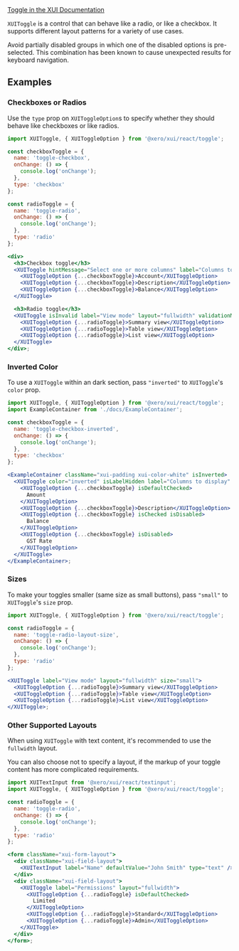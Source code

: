 <div class="xui-margin-vertical">
	<a href="../section-components-controls-toggle.html" isDocLink>Toggle in the XUI Documentation</a>
</div>

`XUIToggle` is a control that can behave like a radio, or like a checkbox. It supports different layout patterns for a variety of use cases.

Avoid partially disabled groups in which one of the disabled options is pre-selected. This combination has been known to cause unexpected results for keyboard navigation.

## Examples

### Checkboxes or Radios

Use the `type` prop on `XUIToggleOption`s to specify whether they should behave like checkboxes or like radios.

```jsx harmony
import XUIToggle, { XUIToggleOption } from '@xero/xui/react/toggle';

const checkboxToggle = {
  name: 'toggle-checkbox',
  onChange: () => {
    console.log('onChange');
  },
  type: 'checkbox'
};

const radioToggle = {
  name: 'toggle-radio',
  onChange: () => {
    console.log('onChange');
  },
  type: 'radio'
};

<div>
  <h3>Checkbox toggle</h3>
  <XUIToggle hintMessage="Select one or more columns" label="Columns to display" layout="fullwidth">
    <XUIToggleOption {...checkboxToggle}>Account</XUIToggleOption>
    <XUIToggleOption {...checkboxToggle}>Description</XUIToggleOption>
    <XUIToggleOption {...checkboxToggle}>Balance</XUIToggleOption>
  </XUIToggle>

  <h3>Radio toggle</h3>
  <XUIToggle isInvalid label="View mode" layout="fullwidth" validationMessage="Select a view mode">
    <XUIToggleOption {...radioToggle}>Summary view</XUIToggleOption>
    <XUIToggleOption {...radioToggle}>Table view</XUIToggleOption>
    <XUIToggleOption {...radioToggle}>List view</XUIToggleOption>
  </XUIToggle>
</div>;
```

### Inverted Color

To use a `XUIToggle` within an dark section, pass `"inverted"` to `XUIToggle`'s `color` prop.

```jsx harmony
import XUIToggle, { XUIToggleOption } from '@xero/xui/react/toggle';
import ExampleContainer from './docs/ExampleContainer';

const checkboxToggle = {
  name: 'toggle-checkbox-inverted',
  onChange: () => {
    console.log('onChange');
  },
  type: 'checkbox'
};

<ExampleContainer className="xui-padding xui-color-white" isInverted>
  <XUIToggle color="inverted" isLabelHidden label="Columns to display" layout="fullwidth">
    <XUIToggleOption {...checkboxToggle} isDefaultChecked>
      Amount
    </XUIToggleOption>
    <XUIToggleOption {...checkboxToggle}>Description</XUIToggleOption>
    <XUIToggleOption {...checkboxToggle} isChecked isDisabled>
      Balance
    </XUIToggleOption>
    <XUIToggleOption {...checkboxToggle} isDisabled>
      GST Rate
    </XUIToggleOption>
  </XUIToggle>
</ExampleContainer>;
```

### Sizes

To make your toggles smaller (same size as small buttons), pass `"small"` to `XUIToggle`'s `size` prop.

```jsx harmony
import XUIToggle, { XUIToggleOption } from '@xero/xui/react/toggle';

const radioToggle = {
  name: 'toggle-radio-layout-size',
  onChange: () => {
    console.log('onChange');
  },
  type: 'radio'
};

<XUIToggle label="View mode" layout="fullwidth" size="small">
  <XUIToggleOption {...radioToggle}>Summary view</XUIToggleOption>
  <XUIToggleOption {...radioToggle}>Table view</XUIToggleOption>
  <XUIToggleOption {...radioToggle}>List view</XUIToggleOption>
</XUIToggle>;
```

### Other Supported Layouts

When using `XUIToggle` with text content, it's recommended to use the `fullwidth` layout.

You can also choose not to specify a layout, if the markup of your toggle content has more complicated requirements.

```jsx harmony
import XUITextInput from '@xero/xui/react/textinput';
import XUIToggle, { XUIToggleOption } from '@xero/xui/react/toggle';

const radioToggle = {
  name: 'toggle-radio',
  onChange: () => {
    console.log('onChange');
  },
  type: 'radio'
};

<form className="xui-form-layout">
  <div className="xui-field-layout">
    <XUITextInput label="Name" defaultValue="John Smith" type="text" />
  </div>
  <div className="xui-field-layout">
    <XUIToggle label="Permissions" layout="fullwidth">
      <XUIToggleOption {...radioToggle} isDefaultChecked>
        Limited
      </XUIToggleOption>
      <XUIToggleOption {...radioToggle}>Standard</XUIToggleOption>
      <XUIToggleOption {...radioToggle}>Admin</XUIToggleOption>
    </XUIToggle>
  </div>
</form>;
```
